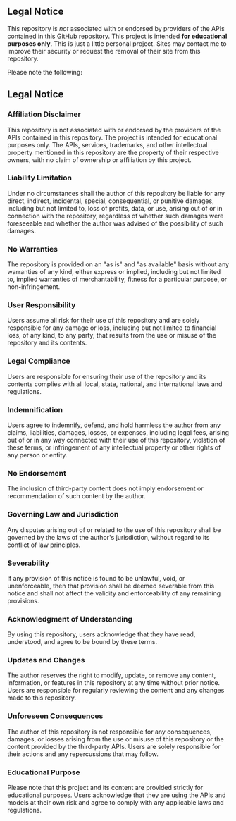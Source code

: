 ## Legal Notice

This repository is _not_ associated with or endorsed by providers of the APIs contained in this GitHub repository. This project is intended **for educational purposes only**. This is just a little personal project. Sites may contact me to improve their security or request the removal of their site from this repository.

Please note the following:

## Legal Notice

### **Affiliation Disclaimer**
This repository is not associated with or endorsed by the providers of the APIs contained in this repository. The project is intended for educational purposes only. The APIs, services, trademarks, and other intellectual property mentioned in this repository are the property of their respective owners, with no claim of ownership or affiliation by this project.

### **Liability Limitation**
Under no circumstances shall the author of this repository be liable for any direct, indirect, incidental, special, consequential, or punitive damages, including but not limited to, loss of profits, data, or use, arising out of or in connection with the repository, regardless of whether such damages were foreseeable and whether the author was advised of the possibility of such damages.

### **No Warranties**
The repository is provided on an "as is" and "as available" basis without any warranties of any kind, either express or implied, including but not limited to, implied warranties of merchantability, fitness for a particular purpose, or non-infringement.

### **User Responsibility**
Users assume all risk for their use of this repository and are solely responsible for any damage or loss, including but not limited to financial loss, of any kind, to any party, that results from the use or misuse of the repository and its contents.

### **Legal Compliance**
Users are responsible for ensuring their use of the repository and its contents complies with all local, state, national, and international laws and regulations.

### **Indemnification**
Users agree to indemnify, defend, and hold harmless the author from any claims, liabilities, damages, losses, or expenses, including legal fees, arising out of or in any way connected with their use of this repository, violation of these terms, or infringement of any intellectual property or other rights of any person or entity.

### **No Endorsement**
The inclusion of third-party content does not imply endorsement or recommendation of such content by the author.

### **Governing Law and Jurisdiction**
Any disputes arising out of or related to the use of this repository shall be governed by the laws of the author's jurisdiction, without regard to its conflict of law principles.

### **Severability**
If any provision of this notice is found to be unlawful, void, or unenforceable, then that provision shall be deemed severable from this notice and shall not affect the validity and enforceability of any remaining provisions.

### **Acknowledgment of Understanding**
By using this repository, users acknowledge that they have read, understood, and agree to be bound by these terms.

### **Updates and Changes**
The author reserves the right to modify, update, or remove any content, information, or features in this repository at any time without prior notice. Users are responsible for regularly reviewing the content and any changes made to this repository.

### **Unforeseen Consequences**
The author of this repository is not responsible for any consequences, damages, or losses arising from the use or misuse of this repository or the content provided by the third-party APIs. Users are solely responsible for their actions and any repercussions that may follow. 

### **Educational Purpose**
Please note that this project and its content are provided strictly for educational purposes. Users acknowledge that they are using the APIs and models at their own risk and agree to comply with any applicable laws and regulations.

